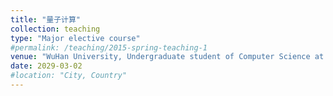 ```yaml
---
title: "量子计算"
collection: teaching
type: "Major elective course"
#permalink: /teaching/2015-spring-teaching-1
venue: "WuHan University, Undergraduate student of Computer Science at Hongyi College, Class of 2018,"
date: 2029-03-02
#location: "City, Country"
---
```

